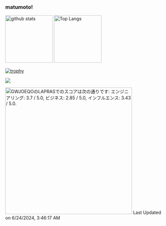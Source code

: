 ### matumoto!

<p align="left"> 
  <img alt="github stats" height="150px" src="https://github-readme-stats.vercel.app/api?username=matumoto1234&show_icons=ture&theme=vue" />
  <img alt="Top Langs" height="150px" src="https://github-readme-stats.vercel.app/api/top-langs/?username=matumoto1234&layout=compact&show_icons=true&theme=vue" />
</p>

[![trophy](https://github-profile-trophy.vercel.app/?username=matumoto1234&column=7)](https://github.com/ryo-ma/github-profile-trophy)

![](https://github-profile-summary-cards.vercel.app/api/cards/profile-details?username=matumoto1234&theme=vue)

<!--START_SECTION:lapras-card-->
<p ><a href="https://lapras.com/public/GWJOEQO" target="_blank" rel="noopener noreferrer"><img alt="GWJOEQOのLAPRASでのスコアは次の通りです: エンジニアリング: 3.7 / 5.0, ビジネス: 2.85 / 5.0, インフルエンス: 3.43 / 5.0." src="https://lapras-card-generator.vercel.app/api/svg?e=3.7&b=2.85&i=3.43&b1=%2334495e&b2=%2341b883&i1=%2341b883&i2=%239effd3&l=ja" width="400" ></a>  
Last Updated on 6/24/2024, 3:46:17 AM</p>
<!--END_SECTION:lapras-card-->
